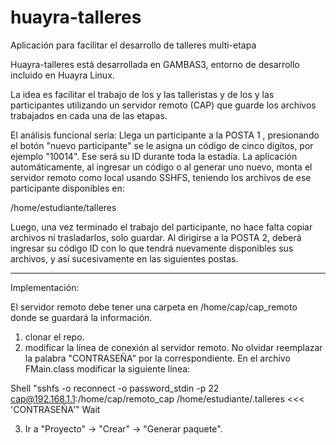 # huayra-talleres
Aplicación para facilitar el desarrollo de talleres multi-etapa

Huayra-talleres está desarrollada en GAMBAS3,  entorno de desarrollo incluido en Huayra Linux.

La idea es facilitar el trabajo de los y las talleristas y de los y las participantes utilizando un servidor remoto (CAP) que guarde los archivos trabajados en cada una de las etapas.

El análisis funcional sería:    Llega un participante a la POSTA 1 ,  presionando el botón "nuevo participante" se le asigna un código de cinco dígitos, por ejemplo "10014".  Ese será su ID durante toda la estadía.  La aplicación automáticamente, al ingresar un código o al generar uno nuevo, monta el servidor remoto como local usando SSHFS, teniendo los archivos de ese participante disponibles en:

/home/estudiante/talleres 

Luego, una vez terminado el trabajo del participante, no hace falta copiar archivos ni trasladarlos, solo guardar. Al dirigirse a la POSTA 2,  deberá ingresar su código ID  con lo que tendrá nuevamente disponibles sus archivos, y así sucesivamente en las siguientes postas.


------------------
Implementación:

El servidor remoto debe tener una carpeta en /home/cap/cap_remoto  donde se guardará la información.

1)  clonar el repo.
2) modificar la línea de conexión al servidor remoto. No olvidar reemplazar la palabra "CONTRASEÑA" por la correspondiente. En el archivo FMain.class  modificar la siguiente línea:

 Shell "sshfs -o reconnect -o password_stdin -p 22 cap@192.168.1.1:/home/cap/remoto_cap /home/estudiante/.talleres <<< 'CONTRASEÑA'" Wait
 
3) Ir a "Proyecto" -> "Crear" -> "Generar paquete".


